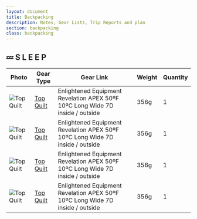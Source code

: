 ```yaml
---
layout: document
title: Backpacking
description: Notes, Gear Lists, Trip Reports and plan
section: backpacking
class: backpacking
---
```


## 💤 S L E E P 

| Photo     | Gear Type      | Gear Link    | Weight   | Quantity   |
| ------------- | ------------- | ------------- | ------------- | ------------- |
| ![Top Quilt](https://i.imgur.com/3rEllmBl.jpg "Title") | [Top Quilt](https://enlightenedequipment.com/revelation-apex-custom/) | Enlightened Equipment Revelation APEX 50ºF 10ºC Long Wide 7D inside / outside | 356g | 1 |
| ![Top Quilt](https://i.imgur.com/3rEllmBl.jpg "Title") | [Top Quilt](https://enlightenedequipment.com/revelation-apex-custom/) | Enlightened Equipment Revelation APEX 50ºF 10ºC Long Wide 7D inside / outside | 356g | 1 |
| ![Top Quilt](https://i.imgur.com/3rEllmBl.jpg "Title") | [Top Quilt](https://enlightenedequipment.com/revelation-apex-custom/) | Enlightened Equipment Revelation APEX 50ºF 10ºC Long Wide 7D inside / outside | 356g | 1 |
| ![Top Quilt](https://i.imgur.com/3rEllmBl.jpg "Title") | [Top Quilt](https://enlightenedequipment.com/revelation-apex-custom/) | Enlightened Equipment Revelation APEX 50ºF 10ºC Long Wide 7D inside / outside | 356g | 1 |

